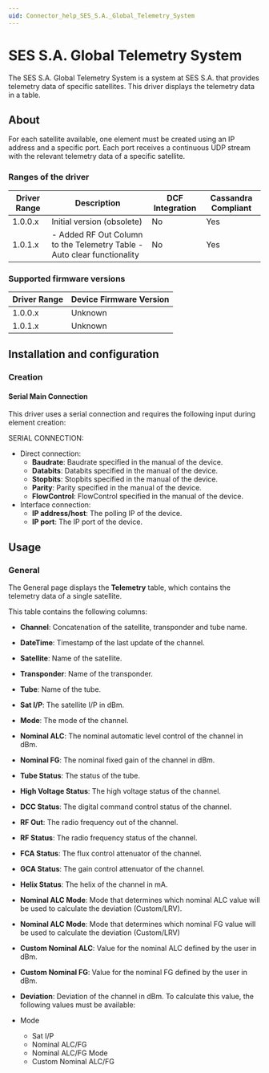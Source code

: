 ```yaml
---
uid: Connector_help_SES_S.A._Global_Telemetry_System
---
```


# SES S.A. Global Telemetry System

The SES S.A. Global Telemetry System is a system at SES S.A. that provides telemetry data of specific satellites. This driver displays the telemetry data in a table.

## About

For each satellite available, one element must be created using an IP address and a specific port. Each port receives a continuous UDP stream with the relevant telemetry data of a specific satellite.

### Ranges of the driver

| **Driver Range** | **Description**                                                          | **DCF Integration** | **Cassandra Compliant** |
|------------------|--------------------------------------------------------------------------|---------------------|-------------------------|
| 1.0.0.x          | Initial version (obsolete)                                               | No                  | Yes                     |
| 1.0.1.x          | \- Added RF Out Column to the Telemetry Table - Auto clear functionality | No                  | Yes                     |

### Supported firmware versions

| **Driver Range** | **Device Firmware Version** |
|------------------|-----------------------------|
| 1.0.0.x          | Unknown                     |
| 1.0.1.x          | Unknown                     |

## Installation and configuration

### Creation

#### Serial Main Connection

This driver uses a serial connection and requires the following input during element creation:

SERIAL CONNECTION:

- Direct connection:
  - **Baudrate**: Baudrate specified in the manual of the device.
  - **Databits**: Databits specified in the manual of the device.
  - **Stopbits**: Stopbits specified in the manual of the device.
  - **Parity**: Parity specified in the manual of the device.
  - **FlowControl**: FlowControl specified in the manual of the device.
- Interface connection:
  - **IP address/host**: The polling IP of the device.
  - **IP port**: The IP port of the device.

## Usage

### General

The General page displays the **Telemetry** table, which contains the telemetry data of a single satellite.

This table contains the following columns:

- **Channel**: Concatenation of the satellite, transponder and tube name.

- **DateTime**: Timestamp of the last update of the channel.

- **Satellite**: Name of the satellite.

- **Transponder**: Name of the transponder.

- **Tube**: Name of the tube.

- **Sat I/P**: The satellite I/P in dBm.

- **Mode**: The mode of the channel.

- **Nominal ALC**: The nominal automatic level control of the channel in dBm.

- **Nominal FG**: The nominal fixed gain of the channel in dBm.

- **Tube Status**: The status of the tube.

- **High Voltage Status**: The high voltage status of the channel.

- **DCC Status**: The digital command control status of the channel.

- **RF Out**: The radio frequency out of the channel.

- **RF Status**: The radio frequency status of the channel.

- **FCA Status**: The flux control attenuator of the channel.

- **GCA Status**: The gain control attenuator of the channel.

- **Helix Status**: The helix of the channel in mA.

- **Nominal ALC Mode**: Mode that determines which nominal ALC value will be used to calculate the deviation (Custom/LRV).

- **Nominal ALC Mode**: Mode that determines which nominal FG value will be used to calculate the deviation (Custom/LRV)

- **Custom Nominal ALC**: Value for the nominal ALC defined by the user in dBm.

- **Custom Nominal FG**: Value for the nominal FG defined by the user in dBm.

- **Deviation**: Deviation of the channel in dBm. To calculate this value, the following values must be available:

- Mode
  - Sat I/P
  - Nominal ALC/FG
  - Nominal ALC/FG Mode
  - Custom Nominal ALC/FG
